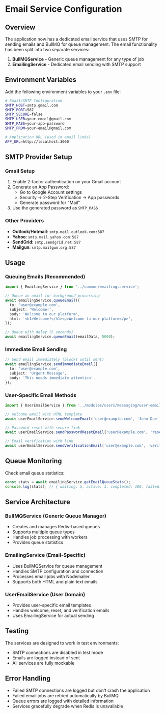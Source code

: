 # Email Service Configuration

## Overview

The application now has a dedicated email service that uses SMTP for sending emails and BullMQ for queue management. The email functionality has been split into two separate services:

1. **BullMQService** - Generic queue management for any type of job
2. **EmailingService** - Dedicated email sending with SMTP support

## Environment Variables

Add the following environment variables to your `.env` file:

```bash
# Email/SMTP Configuration
SMTP_HOST=smtp.gmail.com
SMTP_PORT=587
SMTP_SECURE=false
SMTP_USER=your-email@gmail.com
SMTP_PASS=your-app-password
SMTP_FROM=your-email@gmail.com

# Application URL (used in email links)
APP_URL=http://localhost:3000
```

## SMTP Provider Setup

### Gmail Setup

1. Enable 2-factor authentication on your Gmail account
2. Generate an App Password:
   - Go to Google Account settings
   - Security → 2-Step Verification → App passwords
   - Generate password for "Mail"
3. Use the generated password as `SMTP_PASS`

### Other Providers

- **Outlook/Hotmail**: `smtp-mail.outlook.com:587`
- **Yahoo**: `smtp.mail.yahoo.com:587`
- **SendGrid**: `smtp.sendgrid.net:587`
- **Mailgun**: `smtp.mailgun.org:587`

## Usage

### Queuing Emails (Recommended)

```typescript
import { EmailingService } from '../common/emailing.service';

// Queue an email for background processing
await emailingService.queueEmail({
  to: 'user@example.com',
  subject: 'Welcome!',
  body: 'Welcome to our platform',
  html: '<h1>Welcome!</h1><p>Welcome to our platform</p>',
});

// Queue with delay (5 seconds)
await emailingService.queueEmail(emailData, 5000);
```

### Immediate Email Sending

```typescript
// Send email immediately (blocks until sent)
await emailingService.sendImmediateEmail({
  to: 'user@example.com',
  subject: 'Urgent Message',
  body: 'This needs immediate attention',
});
```

### User-Specific Email Methods

```typescript
import { UserEmailService } from '../modules/users/messaging/user-email.service';

// Welcome email with HTML template
await userEmailService.sendWelcomeEmail('user@example.com', 'John Doe');

// Password reset with secure link
await userEmailService.sendPasswordResetEmail('user@example.com', 'reset-token-123');

// Email verification with link
await userEmailService.sendVerificationEmail('user@example.com', 'verify-token-456');
```

## Queue Monitoring

Check email queue statistics:

```typescript
const stats = await emailingService.getEmailQueueStats();
console.log(stats); // { waiting: 5, active: 1, completed: 100, failed: 2 }
```

## Service Architecture

### BullMQService (Generic Queue Manager)

- Creates and manages Redis-based queues
- Supports multiple queue types
- Handles job processing with workers
- Provides queue statistics

### EmailingService (Email-Specific)

- Uses BullMQService for queue management
- Handles SMTP configuration and connection
- Processes email jobs with Nodemailer
- Supports both HTML and plain text emails

### UserEmailService (User Domain)

- Provides user-specific email templates
- Handles welcome, reset, and verification emails
- Uses EmailingService for actual sending

## Testing

The services are designed to work in test environments:

- SMTP connections are disabled in test mode
- Emails are logged instead of sent
- All services are fully mockable

## Error Handling

- Failed SMTP connections are logged but don't crash the application
- Failed email jobs are retried automatically by BullMQ
- Queue errors are logged with detailed information
- Services gracefully degrade when Redis is unavailable
